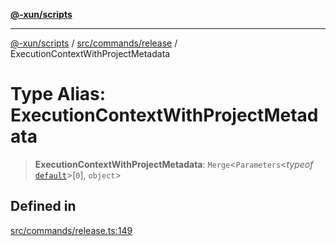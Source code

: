 [**@-xun/scripts**](../../../../README.md)

***

[@-xun/scripts](../../../../README.md) / [src/commands/release](../README.md) / ExecutionContextWithProjectMetadata

# Type Alias: ExecutionContextWithProjectMetadata

> **ExecutionContextWithProjectMetadata**: `Merge`\<`Parameters`\<*typeof* [`default`](../functions/default.md)\>\[`0`\], `object`\>

## Defined in

[src/commands/release.ts:149](https://github.com/Xunnamius/xscripts/blob/2521de366121a50ffeca631b4ec62db9c60657e5/src/commands/release.ts#L149)
